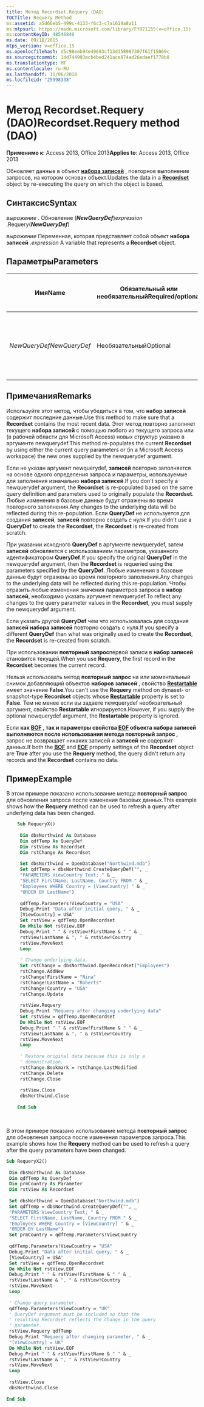 ```yaml
---
title: Метод Recordset.Requery (DAO)
TOCTitle: Requery Method
ms:assetid: a5d66eb5-499c-4133-f6c3-c7a1619a8a11
ms:mtpsurl: https://msdn.microsoft.com/library/Ff821155(v=office.15)
ms:contentKeyID: 48546840
ms.date: 09/18/2015
mtps_version: v=office.15
ms.openlocfilehash: d5c98eeb94e49693cf13d358987307f61f15069c
ms.sourcegitcommit: 1dd744993ecb4bed241ace874ad26edaef1778b8
ms.translationtype: MT
ms.contentlocale: ru-RU
ms.lasthandoff: 11/06/2018
ms.locfileid: "25998338"
---
```

# <a name="recordsetrequery-method-dao"></a><span data-ttu-id="1ec5f-102">Метод Recordset.Requery (DAO)</span><span class="sxs-lookup"><span data-stu-id="1ec5f-102">Recordset.Requery method (DAO)</span></span>

<span data-ttu-id="1ec5f-103">**Применимо к**: Access 2013, Office 2013</span><span class="sxs-lookup"><span data-stu-id="1ec5f-103">**Applies to**: Access 2013, Office 2013</span></span>

<span data-ttu-id="1ec5f-104">Обновляет данные в объект **[набора записей](recordset-object-dao.md)** , повторное выполнение запросов, на котором основан объект.</span><span class="sxs-lookup"><span data-stu-id="1ec5f-104">Updates the data in a **[Recordset](recordset-object-dao.md)** object by re-executing the query on which the object is based.</span></span>

## <a name="syntax"></a><span data-ttu-id="1ec5f-105">Синтаксис</span><span class="sxs-lookup"><span data-stu-id="1ec5f-105">Syntax</span></span>

<span data-ttu-id="1ec5f-106">*выражение* . Обновление (***NewQueryDef***)</span><span class="sxs-lookup"><span data-stu-id="1ec5f-106">*expression* .Requery(***NewQueryDef***)</span></span>

<span data-ttu-id="1ec5f-107">*выражение* Переменная, которая представляет собой объект **набора записей** .</span><span class="sxs-lookup"><span data-stu-id="1ec5f-107">*expression* A variable that represents a **Recordset** object.</span></span>

## <a name="parameters"></a><span data-ttu-id="1ec5f-108">Параметры</span><span class="sxs-lookup"><span data-stu-id="1ec5f-108">Parameters</span></span>

<table>
<colgroup>
<col style="width: 25%" />
<col style="width: 25%" />
<col style="width: 25%" />
<col style="width: 25%" />
</colgroup>
<thead>
<tr class="header">
<th><p><span data-ttu-id="1ec5f-109">Имя</span><span class="sxs-lookup"><span data-stu-id="1ec5f-109">Name</span></span></p></th>
<th><p><span data-ttu-id="1ec5f-110">Обязательный или необязательный</span><span class="sxs-lookup"><span data-stu-id="1ec5f-110">Required/optional</span></span></p></th>
<th><p><span data-ttu-id="1ec5f-111">Тип данных</span><span class="sxs-lookup"><span data-stu-id="1ec5f-111">Data type</span></span></p></th>
<th><p><span data-ttu-id="1ec5f-112">Описание</span><span class="sxs-lookup"><span data-stu-id="1ec5f-112">Description</span></span></p></th>
</tr>
</thead>
<tbody>
<tr class="odd">
<td><p><span data-ttu-id="1ec5f-113"><em>NewQueryDef</em></span><span class="sxs-lookup"><span data-stu-id="1ec5f-113"><em>NewQueryDef</em></span></span></p></td>
<td><p><span data-ttu-id="1ec5f-114">Необязательный</span><span class="sxs-lookup"><span data-stu-id="1ec5f-114">Optional</span></span></p></td>
<td><p><span data-ttu-id="1ec5f-115"><strong>Variant</strong></span><span class="sxs-lookup"><span data-stu-id="1ec5f-115"><strong>Variant</strong></span></span></p></td>
<td><p><span data-ttu-id="1ec5f-116">Представляет значение свойства <strong>Name</strong> объекта <strong><a href="querydef-object-dao.md">QueryDef</a></strong></span><span class="sxs-lookup"><span data-stu-id="1ec5f-116">Represents the <strong>Name</strong> property value of a <strong><a href="querydef-object-dao.md">QueryDef</a></strong> object</span></span></p></td>
</tr>
</tbody>
</table>


## <a name="remarks"></a><span data-ttu-id="1ec5f-117">Примечания</span><span class="sxs-lookup"><span data-stu-id="1ec5f-117">Remarks</span></span>

<span data-ttu-id="1ec5f-118">Используйте этот метод, чтобы убедиться в том, что **набор записей** содержит последние данные.</span><span class="sxs-lookup"><span data-stu-id="1ec5f-118">Use this method to make sure that a **Recordset** contains the most recent data.</span></span> <span data-ttu-id="1ec5f-119">Этот метод повторно заполняет текущего **набора записей** с помощью любого из текущего запроса или (в рабочей области для Microsoft Access) новых структур указано в аргументе newquerydef.</span><span class="sxs-lookup"><span data-stu-id="1ec5f-119">This method re-populates the current **Recordset** by using either the current query parameters or (in a Microsoft Access workspace) the new ones supplied by the newquerydef argument.</span></span>

<span data-ttu-id="1ec5f-120">Если не указан аргумент newquerydef, **записей** повторно заполняется на основе одного определения запроса и параметры, используемые для заполнения изначально **набора записей**.</span><span class="sxs-lookup"><span data-stu-id="1ec5f-120">If you don't specify a newquerydef argument, the **Recordset** is re-populated based on the same query definition and parameters used to originally populate the **Recordset**.</span></span> <span data-ttu-id="1ec5f-121">Любые изменения в базовые данные будут отражены во время повторного заполнения.</span><span class="sxs-lookup"><span data-stu-id="1ec5f-121">Any changes to the underlying data will be reflected during this re-population.</span></span> <span data-ttu-id="1ec5f-122">Если **QueryDef** не используется для создания **записей**, **записей** повторно создать с нуля.</span><span class="sxs-lookup"><span data-stu-id="1ec5f-122">If you didn't use a **QueryDef** to create the **Recordset**, the **Recordset** is re-created from scratch.</span></span>

<span data-ttu-id="1ec5f-123">При указании исходного **QueryDef** в аргументе newquerydef, затем **записей** обновляется с использованием параметров, указанного идентификатором **QueryDef**.</span><span class="sxs-lookup"><span data-stu-id="1ec5f-123">If you specify the original **QueryDef** in the newquerydef argument, then the **Recordset** is requeried using the parameters specified by the **QueryDef**.</span></span> <span data-ttu-id="1ec5f-124">Любые изменения в базовые данные будут отражены во время повторного заполнения.</span><span class="sxs-lookup"><span data-stu-id="1ec5f-124">Any changes to the underlying data will be reflected during this re-population.</span></span> <span data-ttu-id="1ec5f-125">Чтобы отразить любые изменения значения параметров запроса в **набор записей**, необходимо указать аргумент newquerydef.</span><span class="sxs-lookup"><span data-stu-id="1ec5f-125">To reflect any changes to the query parameter values in the **Recordset**, you must supply the newquerydef argument.</span></span>

<span data-ttu-id="1ec5f-126">Если указать другой **QueryDef** чем что использовалась для создания **записей** **набора записей** повторно создать с нуля.</span><span class="sxs-lookup"><span data-stu-id="1ec5f-126">If you specify a different **QueryDef** than what was originally used to create the **Recordset**, the **Recordset** is re-created from scratch.</span></span>

<span data-ttu-id="1ec5f-127">При использовании **повторный запрос**первой записи в **набор записей** становится текущей.</span><span class="sxs-lookup"><span data-stu-id="1ec5f-127">When you use **Requery**, the first record in the **Recordset** becomes the current record.</span></span>

<span data-ttu-id="1ec5f-128">Нельзя использовать метод **повторный запрос** на или моментальный снимок добавляющий объектов **наборов записей** , свойство **[Restartable](recordset-restartable-property-dao.md)** имеет значение **False**.</span><span class="sxs-lookup"><span data-stu-id="1ec5f-128">You can't use the **Requery** method on dynaset- or snapshot-type **Recordset** objects whose **[Restartable](recordset-restartable-property-dao.md)** property is set to **False**.</span></span> <span data-ttu-id="1ec5f-129">Тем не менее если вы задаете newquerydef необязательный аргумент, свойство **Restartable** игнорируется.</span><span class="sxs-lookup"><span data-stu-id="1ec5f-129">However, if you supply the optional newquerydef argument, the **Restartable** property is ignored.</span></span>

<span data-ttu-id="1ec5f-130">Если **как **[BOF](recordset-bof-property-dao.md)** , так и параметры свойства **[EOF](recordset-eof-property-dao.md)** объекта **набора записей** выполняются после использования метода **повторный запрос** ,** запрос не возвращает никаких записей и **записей** не содержит данных.</span><span class="sxs-lookup"><span data-stu-id="1ec5f-130">If both the **[BOF](recordset-bof-property-dao.md)** and **[EOF](recordset-eof-property-dao.md)** property settings of the **Recordset** object are **True** after you use the **Requery** method, the query didn't return any records and the **Recordset** contains no data.</span></span>

## <a name="example"></a><span data-ttu-id="1ec5f-131">Пример</span><span class="sxs-lookup"><span data-stu-id="1ec5f-131">Example</span></span>

<span data-ttu-id="1ec5f-132">В этом примере показано использование метода **повторный запрос** для обновления запроса после изменения базовых данных.</span><span class="sxs-lookup"><span data-stu-id="1ec5f-132">This example shows how the **Requery** method can be used to refresh a query after underlying data has been changed.</span></span>

```vb
    Sub RequeryX() 
     
     Dim dbsNorthwind As Database 
     Dim qdfTemp As QueryDef 
     Dim rstView As Recordset 
     Dim rstChange As Recordset 
     
     Set dbsNorthwind = OpenDatabase("Northwind.mdb") 
     Set qdfTemp = dbsNorthwind.CreateQueryDef("", _ 
     "PARAMETERS ViewCountry Text; " & _ 
     "SELECT FirstName, LastName, Country FROM " & _ 
     "Employees WHERE Country = [ViewCountry] " & _ 
     "ORDER BY LastName") 
     
     qdfTemp.Parameters!ViewCountry = "USA" 
     Debug.Print "Data after initial query, " & _ 
     [ViewCountry] = USA" 
     Set rstView = qdfTemp.OpenRecordset 
     Do While Not rstView.EOF 
     Debug.Print " " & rstView!FirstName & " " & _ 
     rstView!LastName & ", " & rstView!Country 
     rstView.MoveNext 
     Loop 
     
     ' Change underlying data. 
     Set rstChange = dbsNorthwind.OpenRecordset("Employees") 
     rstChange.AddNew 
     rstChange!FirstName = "Nina" 
     rstChange!LastName = "Roberts" 
     rstChange!Country = "USA" 
     rstChange.Update 
     
     rstView.Requery 
     Debug.Print "Requery after changing underlying data" 
     Set rstView = qdfTemp.OpenRecordset 
     Do While Not rstView.EOF 
     Debug.Print " " & rstView!FirstName & " " & _ 
     rstView!LastName & ", " & rstView!Country 
     rstView.MoveNext 
     Loop 
     
     ' Restore original data because this is only a 
     ' demonstration. 
     rstChange.Bookmark = rstChange.LastModified 
     rstChange.Delete 
     rstChange.Close 
     
     rstView.Close 
     dbsNorthwind.Close 
     
    End Sub 
```

<br/>

<span data-ttu-id="1ec5f-133">В этом примере показано использование метода **повторный запрос** для обновления запроса после изменения параметров запроса.</span><span class="sxs-lookup"><span data-stu-id="1ec5f-133">This example shows how the **Requery** method can be used to refresh a query after the query parameters have been changed.</span></span>

```vb 
Sub RequeryX2() 
 
 Dim dbsNorthwind As Database 
 Dim qdfTemp As QueryDef 
 Dim prmCountry As Parameter 
 Dim rstView As Recordset 
 
 Set dbsNorthwind = OpenDatabase("Northwind.mdb") 
 Set qdfTemp = dbsNorthwind.CreateQueryDef("", _ 
 "PARAMETERS ViewCountry Text; " & _ 
 "SELECT FirstName, LastName, Country FROM " & _ 
 "Employees WHERE Country = [ViewCountry] " & _ 
 "ORDER BY LastName") 
 Set prmCountry = qdfTemp.Parameters!ViewCountry 
 
 qdfTemp.Parameters!ViewCountry = "USA" 
 Debug.Print "Data after initial query, " & _ 
 [ViewCountry] = USA" 
 Set rstView = qdfTemp.OpenRecordset 
 Do While Not rstView.EOF 
 Debug.Print " " & rstView!FirstName & " " & _ 
 rstView!LastName & ", " & rstView!Country 
 rstView.MoveNext 
 Loop 
 
 ' Change query parameter. 
 qdfTemp.Parameters!ViewCountry = "UK" 
 ' QueryDef argument must be included so that the 
 ' resulting Recordset reflects the change in the query 
 ' parameter. 
 rstView.Requery qdfTemp 
 Debug.Print "Requery after changing parameter, " & _ 
 "[ViewCountry] = UK" 
 Do While Not rstView.EOF 
 Debug.Print " " & rstView!FirstName & " " & _ 
 rstView!LastName & ", " & rstView!Country 
 rstView.MoveNext 
 Loop 
 
 rstView.Close 
 dbsNorthwind.Close 
 
End Sub 
 
```

